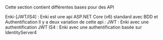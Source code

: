 Cette section contient différentes bases pour des API

Enki-[JWT/IS4] : Enki est une api ASP.NET Core (v6) standard avec BDD et Authentification
Il y a deux variation de cette api :
JWT : Enki avec une authentification JWT
IS4 : Enki avec une authentification basée sur IdentityServer4